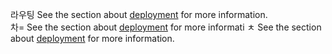 라우팅
See the section about [deployment](https://facebook.github.io/create-react-app/docs/deployment) for more information.
\
차=
See the section about [deployment](https://facebook.github.io/create-react-app/docs/deployment) for more informati
ㅊ
See the section about [deployment](https://facebook.github.io/create-react-app/docs/deployment) for more information.
